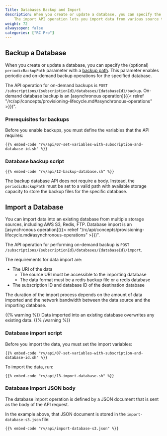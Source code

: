 ```yaml
---
Title: Databases Backup and Import
description: When you create or update a database, you can specify the backup path.
    The import API operation lets you import data from various source types and specified locations.
weight: 72
alwaysopen: false
categories: ["RC Pro"]
---
```


## Backup a Database

When you create or update a database, you can specify the (optional) `periodicBackupPath` parameter
with a [backup path](/rv/administration/configuration/backups/).
This parameter enables periodic and on-demand backup operations for the specified database.

The API operation for on-demand backups is `POST /subscriptions/{subscriptionId}/databases/{databaseId}/backup`.
On-demand database backup is an [asynchronous operation]({{< relref  "/rc/api/concepts/provisioning-lifecycle.md#asynchronous-operations" >}})".

### Prerequisites for backups

Before you enable backups, you must define the variables that the API requires:

```shell
{{% embed-code "rv/api/07-set-variables-with-subscription-and-database-id.sh" %}}
```

### Database backup script

```shell
{{% embed-code "rv/api/12-backup-database.sh" %}}
```

The backup database API does not require a body.
Instead, the `periodicBackupPath` must be set to a valid path with available storage capacity to store the backup files for the specific database.

## Import a Database

You can import data into an existing database from multiple storage sources, including AWS S3, Redis, FTP.
Database import is an [asynchronous operation]({{< relref  "/rc/api/concepts/provisioning-lifecycle.md#asynchronous-operations" >}})".

The API operation for performing on-demand backup is `POST /subscriptions/{subscriptionId}/databases/{databaseId}/import`.

The requirements for data import are:

- The URI of the data
    - The source URI must be accessible to the importing database
    - The data format must be a redis backup file or a redis database
- The subscription ID and database ID of the destination database

The duration of the import process depends on the amount of data imported and the network bandwidth between the data source and the importing database.

{{% warning %}}
Data imported into an existing database overwrites any existing data.
{{% /warning %}}
  
### Database import script

Before you import the data, you must set the import variables:

```shell
{{% embed-code "rv/api/07-set-variables-with-subscription-and-database-id.sh" %}}
```

To import the data, run:

```shell
{{% embed-code "rv/api/13-import-database.sh" %}}
```

### Database import JSON body

The database import operation is defined by a JSON document that is sent as the body of the API request.

In the example above, that JSON document is stored in the `import-database-s3.json` file:

```shell
{{% embed-code "rv/api/import-database-s3.json" %}}
```
